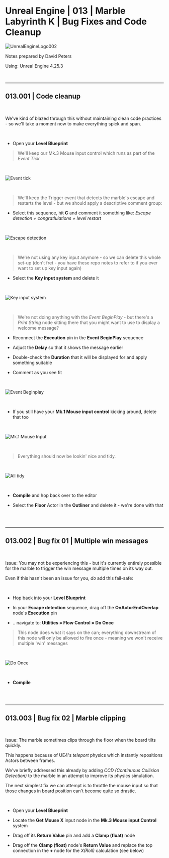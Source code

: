 # Unreal Engine | 013 | Marble Labyrinth K | Bug Fixes and Code Cleanup

![UnrealEngineLogo002](https://user-images.githubusercontent.com/36719180/90347960-a4e68900-e087-11ea-9349-f5a59105b4d2.png)


Notes prepared by David Peters

Using: Unreal Engine 4.25.3 

<br>

---

## 013.001 | Code cleanup

<br>

We've kind of blazed through this without maintaining clean code practices - so we'll take a moment now to make everything spick and span.

<br>

- Open your **Level Blueprint**

> We'll keep our Mk.3 Mouse input control which runs as part of the *Event Tick*

<br>

![Event tick](https://user-images.githubusercontent.com/36719180/93944727-97f53d80-fd89-11ea-8505-cb794e7d8b8c.png)

<br>

> We'll keep the Trigger event that detects the marble's escape and restarts the level - but we should apply a descriptive comment group:

- Select this sequence, hit **C** and comment it something like: *Escape detection + congratlulations + level restart*

<br>

![Escape detection](https://user-images.githubusercontent.com/36719180/93944962-19e56680-fd8a-11ea-8f1d-92d476a5d170.png)

<br>

> We're not using any key input anymore - so we can delete this whole set-up (don't fret - you have these repo notes to refer to if you ever want to set up key input again)

- Select the **Key input system** and delete it

<br>

![Key input system](https://user-images.githubusercontent.com/36719180/93945230-9ed08000-fd8a-11ea-8381-880ddbe43c33.png)

<br>

> We're not doing anything with the *Event BeginPlay* - but there's a *Print String* node sitting there that you might want to use to display a welcome message?

- Reconnect the **Execution** pin in the **Event BeginPlay** sequence

- Adjust the **Delay** so that it shows the message earlier

- Double-check the **Duration** that it will be displayed for and apply something suitable

- Comment as you see fit

<br>

![Event Beginplay](https://user-images.githubusercontent.com/36719180/93945877-e60b4080-fd8b-11ea-9b7b-61a88099e8f0.png)

<br>

- If you still have your **Mk.1 Mouse input control** kicking around, delete that too

<br>

![Mk.1 Mouse Input](https://user-images.githubusercontent.com/36719180/93946137-9416ea80-fd8c-11ea-93d2-da35459f6ec8.png)

<br>

> Everything should now be lookin' nice and tidy.

<br>

![All tidy](https://user-images.githubusercontent.com/36719180/93946489-87df5d00-fd8d-11ea-950c-c310502c7a10.png)

<br>

- **Compile** and hop back over to the editor

- Select the **Floor** Actor in the **Outliner** and delete it - we're done with that

<br><br>

---

## 013.002 | Bug fix 01 | Multiple win messages

<br>

Issue: You may not be experiencing this - but it's currently entirely possible for the marble to trigger the win message multiple times on its way out.

Even if this hasn't been an issue for you, *do* add this fail-safe:

<br>

- Hop back into your **Level Blueprint**

- In your **Escape detection** sequence, drag off the **OnActorEndOverlap** node's **Execution** pin

- .. navigate to: **Utilities » Flow Control » Do Once**

> This node does what it says on the can; everything downstream of this node will only be allowed to fire once - meaning we won't receive multiple 'win' messages 

<br>

![Do Once](https://user-images.githubusercontent.com/36719180/93947087-ff61bc00-fd8e-11ea-80d8-5bd664c7159c.png)

<br>

- **Compile**

<br><br>

---

## 013.003 | Bug fix 02 | Marble clipping

<br>

Issue: The marble sometimes clips through the floor when the board tilts quickly.

This happens because of UE4's *teleport* physics which instantly repositions Actors between frames.

We've briefly addressed this already by adding *CCD (Continuous Collision Detection)* to the marble in an attempt to improve its physics simulation.

The next simplest fix we can attempt is to throttle the mouse input so that those changes in board position can't become quite so drastic.

<br>

- Open your **Level Blueprint**

- Locate the **Get Mouse X** input node in the **Mk.3 Mouse input Control** system

- Drag off its **Return Value** pin and add a **Clamp (float)** node

- Drag off the **Clamp (float)** node's **Return Value** and replace the top connection in the **+** node for the *X(Roll)* calculation (see below)





